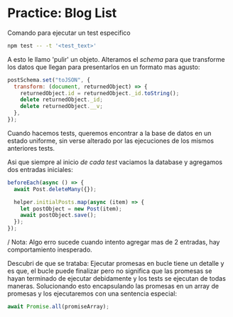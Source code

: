 # Practice: Blog List

Comando para ejecutar un test especifico

```bash
npm test -- -t '<test_text>'
```

A esto le llamo 'pulir' un objeto. Alteramos el _schema_ para que transforme los datos que llegan para presentarlos en un formato mas agusto:

```js
postSchema.set("toJSON", {
  transform: (document, returnedObject) => {
    returnedObject.id = returnedObject._id.toString();
    delete returnedObject._id;
    delete returnedObject.__v;
  },
});
```

Cuando hacemos tests, queremos encontrar a la base de datos en un estado uniforme, sin verse alterado por las ejecuciones de los mismos anteriores tests.

Asi que siempre al inicio _de cada test_ vaciamos la database y agregamos dos entradas iniciales:

```js
beforeEach(async () => {
  await Post.deleteMany({});

  helper.initialPosts.map(async (item) => {
    let postObject = new Post(item);
    await postObject.save();
  });
});
```

/ Nota: Algo erro sucede cuando intento agregar mas de 2 entradas, hay comportamiento inesperado.

Descubri de que se trataba: Ejecutar promesas en bucle tiene un detalle y es que, el bucle puede finalizar pero no significa que las promesas se hayan terminado de ejecutar debidamente y los tests se ejecutan de todas maneras. Solucionando esto encapsulando las promesas en un array de promesas y los ejecutaremos con una sentencia especial:

```js
await Promise.all(promiseArray);
```
